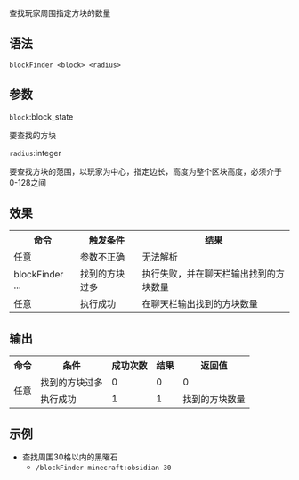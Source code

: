 查找玩家周围指定方块的数量

## 语法

`blockFinder <block> <radius>`

## 参数

`block`:block_state

要查找的方块

`radius`:integer

要查找方块的范围，以玩家为中心，指定边长，高度为整个区块高度，必须介于0-128之间

## 效果

<table>
    <tr>
      <th>命令</th>
      <th>触发条件</th>
      <th>结果</th>
    </tr>
    <tr>
        <td>任意</td>
        <td>参数不正确</td>
        <td>无法解析</td>
    </tr>
    <tr>
        <td>blockFinder ...</td>
        <td>找到的方块过多</td>
        <td>执行失败，并在聊天栏输出找到的方块数量</td>
    </tr>
    <tr>
        <td>任意</td>
        <td>执行成功</td>
        <td>在聊天栏输出找到的方块数量</td>
    </tr>
</table>

## 输出

<table>
    <tr>
        <th>命令</th>
        <th>条件</th>
        <th>成功次数</th>
        <th>结果</th>
        <th>返回值</th>
    </tr>
    <tr>
      <td rowspan="2">任意</td>
      <td>找到的方块过多</td>
      <td>0</td>
      <td>0</td>
      <td>0</td>
    </tr>
    <tr>
      <td>执行成功</td>
      <td>1</td>
      <td>1</td>
      <td>找到的方块数量</td>
    </tr>
</table>

## 示例

- 查找周围30格以内的黑曜石
    - `/blockFinder minecraft:obsidian 30`

